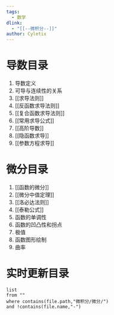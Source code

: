 ```yaml
---
tags:
  - 数学
dlink:
  - "[[--微积分--]]"
author: Cyletix
---
```

# 导数目录
1. 导数定义
2. 可导与连续性的关系
3. [[求导法则]]
4. [[反函数求导法则]]
5. [[复合函数求导法则]]
6. [[常用求导公式]]
7. [[高阶导数]]
8. [[隐函数求导]]
9. [[参数方程求导]]

# 微分目录
1. [[函数的微分]]
2. [[微分中值定理]]
3. [[洛必达法则]]
4. [[泰勒公式]]
5. 函数的单调性
6. 函数的凹凸性和拐点
7. 极值
8. 函数图形绘制
9. 曲率


# 实时更新目录
```dataview
list 
from ""
where contains(file.path,"微积分/微分/")
and !contains(file.name,"-")
```

